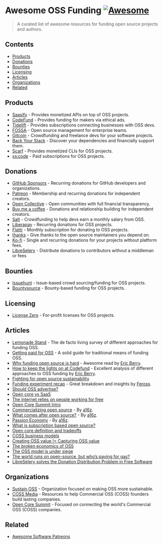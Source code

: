 # Awesome OSS Funding [![Awesome](https://awesome.re/badge.svg)](https://awesome.re)

> A curated list of awesome resources for funding open source projects and authors.


## Contents

<!-- toc -->

- [Products](#products)
- [Donations](#donations)
- [Bounties](#bounties)
- [Licensing](#licensing)
- [Articles](#articles)
- [Organizations](#organizations)
- [Related](#related)

<!-- tocstop -->

## Products

- [Saasify](https://saasify.sh) - Provides monetized APIs on top of OSS projects.
- [CodeFund](https://codefund.io) - Provides funding for makers via ethical ads.
- [Tidelift](https://tidelift.com) - Provides subscriptions connecting businesses with OSS devs.
- [FOSSA](https://fossa.com) - Open source management for enterprise teams.
- [Gitcoin](https://gitcoin.co) - Crowdfunding and freelance devs for your software projects.
- [Back Your Stack](https://backyourstack.com) - Discover your dependencies and financially support them.
- [Scarf](https://scarf.sh) - Provides monetized CLIs for OSS projects.
- [xs:code](https://xscode.com) - Paid subscriptions for OSS projects.


## Donations

- [GitHub Sponsors](https://github.com/sponsors) - Recurring donations for GitHub developers and organizations.
- [Patreon](https://www.patreon.com) - Membership and recurring donations for independent creators.
- [Open Collective](https://opencollective.com) - Open communities with full financial transparency.
- [Buy me a coffee](https://www.buymeacoffee.com) - Donations and relationship building for independent creators.
- [Salt](https://salt.bountysource.com) - Crowdfunding to help devs earn a monthly salary from OSS.
- [Liberapay](https://liberapay.com) - Recurring donations for OSS projects.
- [Flattr](https://flattr.com) - Monthly subscription for donating to OSS projects.
- [thanks](https://github.com/feross/thanks) - Give thanks to the open source maintainers you depend on.
- [Ko-fi](https://ko-fi.com) - Single and recurring donations for your projects without platform fees.
- [LibreSelery](https://github.com/protontypes/libreselery) - Distribute donations to contributors without a middleman or fees


## Bounties

- [Issuehunt](https://issuehunt.io) - Issue-based crowd sourcing/funding for OSS projects.
- [Bountysource](https://www.bountysource.com) - Bounty-based funding for OSS projects.


## Licensing

- [License Zero](https://licensezero.com) - For-profit licenses for OSS projects.



## Articles

- [Lemonade Stand](https://github.com/nayafia/lemonade-stand) - The de facto living survey of different approaches for funding OSS.
- [Getting paid for OSS](https://opensource.guide/getting-paid) - A solid guide for traditional means of funding OSS.
- [Why funding open source is hard](https://codefund.io/blog/why-funding-open-source-is-hard) - Awesome read by [Eric Berry](https://twitter.com/coderberry).
- [How to keep the lights on at Codefund](https://codefund.io/blog/the-open-source-conundrum-how-do-we-keep-the-lights-on) - Excellent analysis of different approaches to OSS funding by [Eric Berry](https://twitter.com/coderberry).
- [Fighting for open source sustainability](https://codefund.io/blog/fighting-for-open-source-sustainability)
- [Funding experiment recap](https://feross.org/funding-experiment-recap) - Great breakdown and insights by [Feross](http://feross.org).
- [Should OSS advertise?](https://www.infoworld.com/article/3435114/should-open-source-software-advertise.html)
- [Open core vs SaaS](https://gravitational.com/blog/open-core-vs-saas-intro)
- [The internet relies on people working for free](https://onezero.medium.com/the-internet-relies-on-people-working-for-free-a79104a68bcc)
- [Open Core Summit Intro](https://www.infoq.com/news/2019/10/open-core-summit-intro)
- [Commercializing open source](https://a16z.com/2019/10/04/commercializing-open-source) - By [a16z](https://a16z.com).
- [What comes after open source?](https://a16z.com/2019/01/22/what-comes-after-open-source) - By [a16z](https://a16z.com).
- [Passion Economy](https://a16z.com/2019/10/08/passion-economy) - By [a16z](https://a16z.com).
- [What is subscription based open source?](https://xscode.com/94/what-is-subscription-based-open-source)
- [Open core definition and tradeoffs](https://medium.com/open-consensus/2-open-core-definition-examples-tradeoffs-e4d0c044da7c)
- [COSS business models](https://coss.media/coss-business-model-progressions)
- [Creating OSS value != Capturing OSS value](https://coss.media/creating-oss-value-capturing-oss-value)
- [The broken economics of OSS](https://medium.com/@mattklein123/the-broken-economics-of-oss-5a1b31fc0182)
- [The OSS model is under siege](https://www.influxdata.com/blog/the-open-source-database-business-model-is-under-siege/)
- [The world runs on open-source, but who’s paying for gas?](https://xscode.com/433/the-world-runs-on-open-source-but-whos-paying-for-gas/)
- [LibreSelery solves the Donation Distribution Problem in Free Software](https://protontypes.eu/blog/2020/09/02/launch-of-protontypes/)



## Organizations

- [Sustain OSS](https://sustainoss.org) - Organization focused on making OSS more sustainable.
- [COSS Media](https://coss.media) - Resources to help Commercial OSS (COSS) founders build lasting companies.
- [Open Core Summit](https://opencoresummit.com) - Focused on connecting the world's Commercial OSS (COSS) companies.


## Related

- [Awesome Software Patreons](https://github.com/uraimo/awesome-software-patreons)

